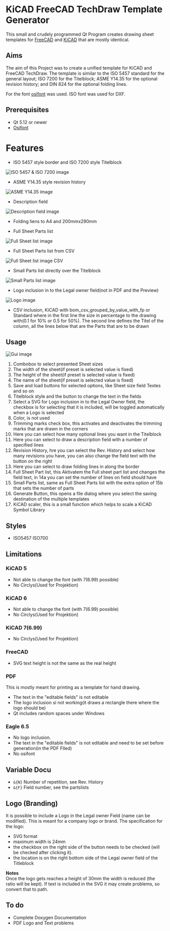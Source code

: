 # KiCAD FreeCAD TechDraw Template Generator

This small and crudely programmed Qt Program creates drawing sheet templates for [FreeCAD](https://freecad.org) and [KiCAD](https://kicad.org) that are mostly identical.

## Aims

The aim of this Project was to create a unified template for KiCAD and FreeCAD TechDraw. The template is similar to the ISO 5457 standard for the general layout; ISO 7200 for the Titelblock; ASME Y14.35 for the optional revision history; and DIN 824 for the optional folding lines. 

For the font [osifont](https://github.com/hikikomori82/osifont) was used. ISO font was used for DXF.

## Prerequisites

* Qt 5.12 or newer
* [Osifont](https://github.com/hikikomori82/osifont)

# Features

* ISO 5457 style border and ISO 7200 style Titelblock

![ISO 5457 & ISO 7200 image](Images/ISO5457_ISO7200_Demo.freecad.svg)


* ASME Y14.35 style revision history

![ASME Y14.35 image](Images/ASME_Y14-35_Demo.svg)


* Description field

![Description field image](Images/Description_Demo.svg)


* Folding liens to A4 and 200mmx290mm

* Full Sheet Parts list

![Full Sheet list image](Images/FullPartsList_Demo.svg)

* Full Sheet Parts list from CSV

![Full Sheet list image CSV ](Images/CSV_Partslist_Demo.svg)


* Small Parts list directly over the Titelblock

![Small Parts list image](Images/SmallPartsList_Demo.svg)


* Logo inclusion in to the Legal owner field(not in PDF and the Preview)

![Logo image](Images/Logo_Demo.svg)

* CSV inclusion, KiCAD with bom_csv_grouped_by_value_with_fp or Standard where in the first line the size in percentage to the drawing with(0.1 for 10% or 0.5 for 50%). The second line defines the Titel of the column,
all the lines below that are the Parts that are to be drawn


## Usage

![Gui image](Images/Gui.png)

1. Combobox to select presented Sheet sizes
1. The width of the sheet(if preset is selected value is fixed)
1. The height of the sheet(if preset is selected value is fixed)
1. The name of the sheet(if preset is selected value is fixed)
1. Save and load buttons for selected options, like Sheet size field Textes and so on
1. Titelblock style and the button to change the text in the fields
1. Select a SVG for Logo inclusion in to the Legal Owner field, the checkbox is for selecting that it is included, will be toggled automatically when a Logo is selected
1. Color, is not used
1. Trimming marks check box, this activates and deactivates the trimming marks that are drawn in the corners
1. Here you can select how many optional lines you want in the Titelblock
1. Here you can select to draw a description field with a number of specified lines
1. Revision History, hre you can select the Rev. History and select how many revisions you have, you can also change the field text with the button on the right
1. Here you can select to draw folding lines in along the border
1. Full Sheet Part list, this Aktivatem the Full sheet part list and changes the field text, in 14a you can set the number of lines on field should have
1. Small Parts list, same as Full Sheet Parts list with the extra option of 15b that sets the number of parts
1. Generate Button, this opens a file dialog where you select the saving destination of the multiple templates
1. KiCAD scaler, this is a small function which helps to scale a KiCAD Symbol Library

## Styles
- ISO5457 ISO700

## Limitations

### KiCAD 5

* Not able to change the font (with 7(6.99) possible)
* No Circlys(Used for Projektion)

### KiCAD 6

* Not able to change the font (with 7(6.99) possible)
* No Circlys(Used for Projektion)

### KiCAD 7(6.99)

* No Circlys(Used for Projektion)

### FreeCAD

* SVG text height is not the same as the real height

### PDF
This is mostly meant for printing as a template for hand drawing.

* The text in the "editable fields" is not editable
* The logo inclusion si not working(it draws a rectangle there where the logo should be)
* Qt includes random spaces under Windows

### Eagle 6.5 

* No logo inclusion.
* The text in the "editable fields" is not editable and need to be set before generation(in the PDF FIled)
* No osifont

## Variable Docu

* `&{N}` Number of repetition, see Rev. History
* `&{F}` Field number, see the partslists

## Logo (Branding)

It is possible to include a Logo in the Legal owner Field (name can be modified). This is meant for a company logo or brand. The specification for the logo: 

* SVG format
* maximum width is 24mm
* the checkbox on the right side of the button needs to be checked (will be checked after clicking it). 
* the location is on the right bottom side of the Legal owner field of the Titleblock 
 
**Notes**  
Once the logo gets reaches a height of 30mm the width is reduced (the ratio will be kept). If text is included in the SVG it may create problems, so convert that to path.

## To do

* Complete Doxygen Documentation
* PDF Logo and Text problems
